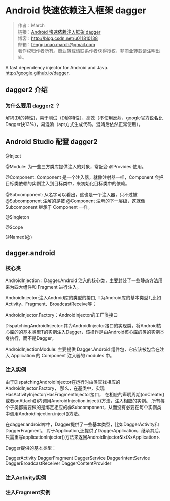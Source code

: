 # Android 快速依赖注入框架 dagger

> 作者：March    
> 链接：[Android 快速依赖注入框架 dagger](https://github.com/maoqiqi/blog/blob/master/pages/android_dagger.md)    
> 博客：http://blog.csdn.net/u011810138    
> 邮箱：fengqi.mao.march@gmail.com    
> 著作权归作者所有。商业转载请联系作者获得授权，非商业转载请注明出处。    

A fast dependency injector for Android and Java. http://google.github.io/dagger.

## dagger2 介绍

### 为什么要用 dagger2 ？

解耦(DI的特性)，易于测试（DI的特性），高效（不使用反射，google官方说名比Dagger快13%），易混淆（apt方式生成代码，混淆后依然正常使用）。

## Android Studio 配置 dagger2

### 

@Inject

@Module: 为一些三方类库提供注入的对象，常配合 @Provides 使用。

@Component: Component 是一个注入器，就像注射器一样，Component 会把目标类依赖的实例注入到目标类中，来初始化目标类中的依赖。

@Subcomponent: 从名字可以看出，这也是一个注入器，只不过被 @Subcomponent 注解的是被 @Component 注解的下一层级，这就像 Subcomponent 继承于 Component 一样。

@Singleton

@Scope

@Named(@)


## dagger.android

### 核心类

AndroidInjection：Dagger.Android 注入的核心类，主要封装了一些静态方法用来为四大组件和 Fragment 进行注入。

AndroidInjector<T>:注入Android库的类型的接口, T为Android库的基本类型T,比如Activity、Fragment、BroadcastReceive等；

AndroidInjector.Factory<T>：AndroidInjector<T>的工厂类接口

DispatchingAndroidInjector<T>:其为AndroidInjector<T>接口的实现类，将Android核心库的的基本类型T的实例注入Dagger，该操作是由Android核心库的类的实例本身执行，而不是Dagger。


AndroidInjectionModule: 主要提供 Dagger.Android 组件包，它应该被包含在注入 Application 的 Component 注入器的 modules 中。


### 注入实例

由于DispatchingAndroidInjector在运行时由类查找相应的AndroidInjector.Factory，
那么，在基类中，实现HasActivityInjector/HasFragmentInjector接口，
在相应的声明周期(onCreate()或者onAttach())内调用AndroidInjection.inject()方法，注入相应的实例。
所有每个子类都需要做的是绑定相应的@Subcomponent，从而没有必要在每个实例类中调用AndroidInjection.inject()方法。

在dagger.android库中，Dagger提供了一些基本类型，比如DaggerActivity和DaggerFragment。
对于Application,还提供了DaggerApplication，继承其后，
只需重写applicationInjector()方法来返回AndroidInjector&lxtXxApplication>.

Dagger提供的基本类型：

DaggerActivity
DaggerFragment
DaggerService
DaggerIntentService
DaggerBroadcastReceiver
DaggerContentProvider

### 注入Activity实例

### 注入Fragment实例
